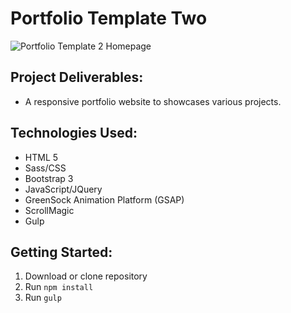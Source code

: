 # Portfolio Template Two

![Portfolio Template 2 Homepage](http://78.media.tumblr.com/b34ac5d0ecc69e4dcf565447cdbc42ec/tumblr_p0vgfpoA0i1sq81swo1_1280.jpg "Portfolio Template 2 Homepage")

## Project Deliverables:
- A responsive portfolio website to showcases various projects.

## Technologies Used:
- HTML 5
- Sass/CSS
- Bootstrap 3
- JavaScript/JQuery
- GreenSock Animation Platform (GSAP)
- ScrollMagic
- Gulp

## Getting Started:
1. Download or clone repository
2. Run `npm install`
3. Run `gulp`
